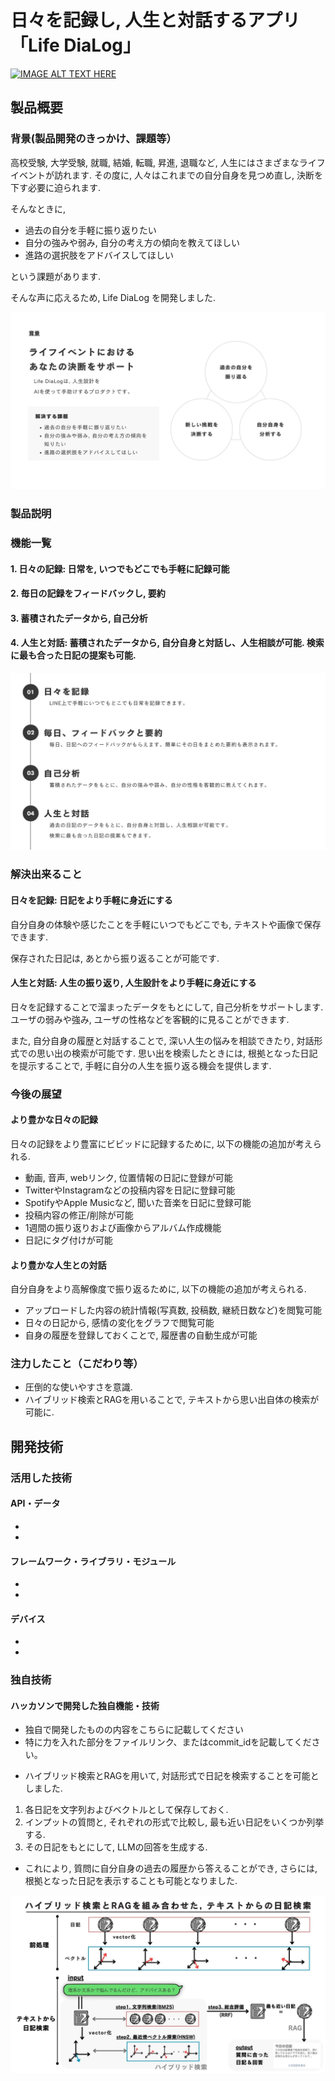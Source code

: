 # 日々を記録し, 人生と対話するアプリ 「Life DiaLog」

[![IMAGE ALT TEXT HERE](https://jphacks.com/wp-content/uploads/2024/07/JPHACKS2024_ogp.jpg)](https://www.youtube.com/watch?v=DZXUkEj-CSI)

## 製品概要
### 背景(製品開発のきっかけ、課題等）
高校受験, 大学受験, 就職, 結婚, 転職, 昇進, 退職など, 人生にはさまざまなライフイベントが訪れます. その度に, 人々はこれまでの自分自身を見つめ直し, 決断を下す必要に迫られます.  

そんなときに,

- 過去の自分を手軽に振り返りたい
- 自分の強みや弱み, 自分の考え方の傾向を教えてほしい
- 進路の選択肢をアドバイスしてほしい

という課題があります.


そんな声に応えるため, Life DiaLog を開発しました.

![背景の画像](./readme_src/background.jpg)

### 製品説明
### 機能一覧
#### 1. 日々の記録: 日常を, いつでもどこでも手軽に記録可能
#### 2. 毎日の記録をフィードバックし, 要約
#### 3. 蓄積されたデータから, 自己分析
#### 4. 人生と対話: 蓄積されたデータから, 自分自身と対話し、人生相談が可能. 検索に最も合った日記の提案も可能.

![特長の画像](./readme_src/function.jpg)


### 解決出来ること
#### 日々を記録: 日記をより手軽に身近にする
自分自身の体験や感じたことを手軽にいつでもどこでも, テキストや画像で保存できます. 

保存された日記は, あとから振り返ることが可能です.


#### 人生と対話: 人生の振り返り, 人生設計をより手軽に身近にする
日々を記録することで溜まったデータをもとにして, 自己分析をサポートします. ユーザの弱みや強み, ユーザの性格などを客観的に見ることができます.

また, 自分自身の履歴と対話することで, 深い人生の悩みを相談できたり, 対話形式での思い出の検索が可能です. 思い出を検索したときには, 根拠となった日記を提示することで, 手軽に自分の人生を振り返る機会を提供します.

### 今後の展望
#### より豊かな日々の記録
日々の記録をより豊富にビビッドに記録するために, 以下の機能の追加が考えられる.

- 動画, 音声, webリンク, 位置情報の日記に登録が可能
- TwitterやInstagramなどの投稿内容を日記に登録可能
- SpotifyやApple Musicなど, 聞いた音楽を日記に登録可能
- 投稿内容の修正/削除が可能
- 1週間の振り返りおよび画像からアルバム作成機能
- 日記にタグ付けが可能

#### より豊かな人生との対話
自分自身をより高解像度で振り返るために, 以下の機能の追加が考えられる.

- アップロードした内容の統計情報(写真数, 投稿数, 継続日数など)を閲覧可能
- 日々の日記から, 感情の変化をグラフで閲覧可能
- 自身の履歴を登録しておくことで, 履歴書の自動生成が可能

### 注力したこと（こだわり等）
* 圧倒的な使いやすさを意識.
* ハイブリッド検索とRAGを用いることで, テキストから思い出自体の検索が可能に.


## 開発技術
### 活用した技術
#### API・データ
* 
* 

#### フレームワーク・ライブラリ・モジュール
* 
* 

#### デバイス
* 
* 

### 独自技術
#### ハッカソンで開発した独自機能・技術
* 独自で開発したものの内容をこちらに記載してください
* 特に力を入れた部分をファイルリンク、またはcommit_idを記載してください。



- ハイブリッド検索とRAGを用いて, 対話形式で日記を検索することを可能としました.

1. 各日記を文字列およびベクトルとして保存しておく.
2. インプットの質問と, それぞれの形式で比較し, 最も近い日記をいくつか列挙する.
3. その日記をもとにして, LLMの回答を生成する.


- これにより, 質問に自分自身の過去の履歴から答えることができ, さらには, 根拠となった日記を表示することも可能となりました.


![ハイブリッド検索+RAGの画像](./readme_src/ai_search.jpg)
